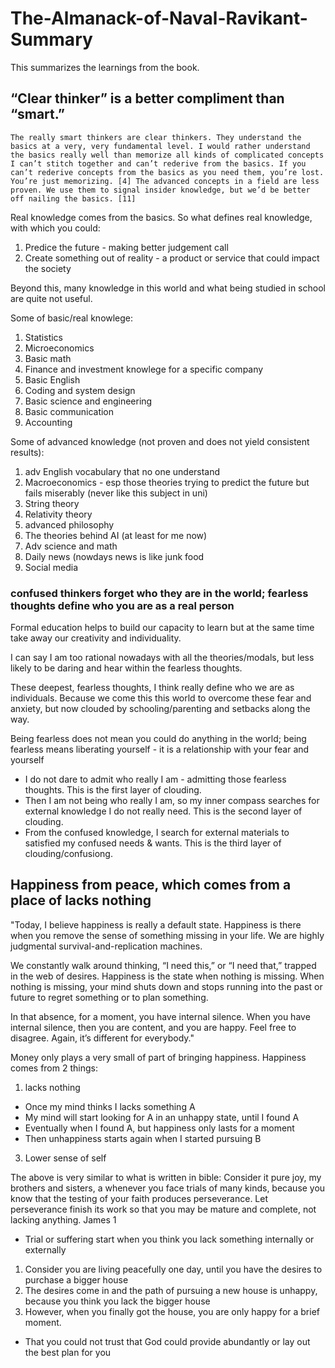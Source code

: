 # The-Almanack-of-Naval-Ravikant-Summary

This summarizes the learnings from the book.

## “Clear thinker” is a better compliment than “smart.” 
`The really smart thinkers are clear thinkers. They understand the basics at a very, very fundamental level. I would rather understand the basics really well than memorize all kinds of complicated concepts I can’t stitch together and can’t rederive from the basics. If you can’t rederive concepts from the basics as you need them, you’re lost. You’re just memorizing. [4] The advanced concepts in a field are less proven. We use them to signal insider knowledge, but we’d be better off nailing the basics. [11] `

Real knowledge comes from the basics. So what defines real knowledge, with which you could:
1. Predice the future - making better judgement call
2. Create something out of reality - a product or service that could impact the society

Beyond this, many knowledge in this world and what being studied in school are quite not useful.

Some of basic/real knowlege:
1. Statistics
2. Microeconomics
3. Basic math
4. Finance and investment knowlege for a specific company
5. Basic English
6. Coding and system design
7. Basic science and engineering
8. Basic communication
9. Accounting

Some of advanced knowledge (not proven and does not yield consistent results):
1. adv English vocabulary that no one understand
2. Macroeconomics - esp those theories trying to predict the future but fails miserably (never like this subject in uni)
3. String theory
4. Relativity theory
5. advanced philosophy
6. The theories behind AI (at least for me now)
7. Adv science and math
8. Daily news (nowdays news is like junk food
9. Social media

### confused thinkers forget who they are in the world; fearless thoughts define who you are as a real person
Formal education helps to build our capacity to learn but at the same time take away our creativity and individuality.

I can say I am too rational nowadays with all the theories/modals, but less likely to be daring and hear within the fearless thoughts.

These deepest, fearless thoughts, I think really define who we are as individuals. Because we come this this world to overcome these fear and anxiety, but now clouded by schooling/parenting and setbacks along the way.

Being fearless does not mean you could do anything in the world; being fearless means liberating yourself - it is a relationship with your fear and yourself
- I do not dare to admit who really I am - admitting those fearless thoughts. This is the first layer of clouding. 
- Then I am not being who really I am, so my inner compass searches for external knowledge I do not really need. This is the second layer of clouding. 
- From the confused knowledge, I search for external materials to satisfied my confused needs & wants. This is the third layer of clouding/confusiong.

## Happiness from peace, which comes from a place of lacks nothing
"Today, I believe happiness is really a default state. Happiness is there when you remove the sense of something missing in your life.
We are highly judgmental survival-and-replication machines.

We constantly walk around thinking, “I need this,” or “I need that,” trapped in the web of desires. Happiness is the state when nothing is missing. When nothing is missing, your mind shuts down and stops running into the past or future to regret something or to plan something.

In that absence, for a moment, you have internal silence. When you have internal silence, then you are content, and you are happy. Feel free to disagree. Again, it’s different for everybody."

Money only plays a very small of part of bringing happiness.
Happiness comes from 2 things:
1. lacks nothing
  - Once my mind thinks I lacks something A
  - My mind will start looking for A in an unhappy state, until I found A
  - Eventually when I found A, but happiness only lasts for a moment
  - Then unhappiness starts again when I started pursuing B
3. Lower sense of self

The above is very similar to what is written in bible:
Consider it pure joy, my brothers and sisters, a whenever you face trials of many kinds, because you know that the testing of your faith produces perseverance. Let perseverance finish its work so that you may be mature and complete, not lacking anything. James 1

- Trial or suffering start when you think you lack something internally or externally
1. Consider you are living peacefully one day, until you have the desires to purchase a bigger house
2. The desires come in and the path of pursuing a new house is unhappy, because you think you lack the bigger house
3. However, when you finally got the house, you are only happy for a brief moment.
   
- That you could not trust that God could provide abundantly or lay out the best plan for you
